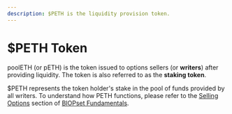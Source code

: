 ```yaml
---
description: $PETH is the liquidity provision token.
---
```


# $PETH Token

poolETH \(or pETH\) is the token issued to options sellers \(or **writers**\) after providing liquidity. The token is also referred to as the **staking token**.

$PETH represents the token holder's stake in the pool of funds provided by all writers. To understand how PETH functions, please refer to the [Selling Options](https://app.gitbook.com/@munair/s/biopset/theory/fundamentals/selling-options) section of [BIOPset Fundamentals](https://docs.biopset.com/theory/fundamentals).

